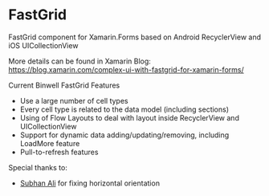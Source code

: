 # FastGrid
FastGrid component for Xamarin.Forms based on Android RecyclerView and iOS UICollectionView

More details can be found in Xamarin Blog: https://blog.xamarin.com/complex-ui-with-fastgrid-for-xamarin-forms/

Current Binwell FastGrid Features
* Use a large number of cell types
* Every cell type is related to the data model (including sections)
* Using of Flow Layouts to deal with layout inside RecyclerView and UICollectionView
* Support for dynamic data adding/updating/removing, including LoadMore feature
* Pull-to-refresh features

Special thanks to:
- [Subhan Ali](https://github.com/SubhanAli94 "Subhan Ali") for fixing horizontal orientation
